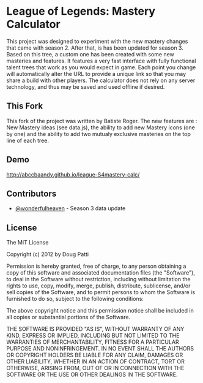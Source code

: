 League of Legends:  Mastery Calculator
======================================

This project was designed to experiment with the new mastery changes that came
with season 2. After that, is has been updated for season 3.
Based on this tree, a custom one has been created with some new masteries and features.
It features a very fast interface with fully functional talent trees that work as you would expect in
game. Each point you change will automatically alter the URL to provide a unique
link so that you may share a build with other players. The calculator does not
rely on any server technology, and thus may be saved and used offline if
desired.

This Fork
---------

This fork of the project was written by Batiste Roger.
The new features are : New Mastery ideas (see data.js), the ability to add new Mastery icons (one by one) and the ability to add two mutualy exclusive masteries on the top line of each tree.

Demo
----

<http://abccbaandy.github.io/league-S4mastery-calc/>

Contributors
------------

* [@wonderfulheaven](https://twitter.com/wonderfulheaven) - Season 3 data update

License
-------

The MIT License

Copyright (c) 2012 by Doug Patti

Permission is hereby granted, free of charge, to any person obtaining a copy
of this software and associated documentation files (the "Software"), to deal
in the Software without restriction, including without limitation the rights
to use, copy, modify, merge, publish, distribute, sublicense, and/or sell
copies of the Software, and to permit persons to whom the Software is
furnished to do so, subject to the following conditions:

The above copyright notice and this permission notice shall be included in
all copies or substantial portions of the Software.

THE SOFTWARE IS PROVIDED "AS IS", WITHOUT WARRANTY OF ANY KIND, EXPRESS OR
IMPLIED, INCLUDING BUT NOT LIMITED TO THE WARRANTIES OF MERCHANTABILITY,
FITNESS FOR A PARTICULAR PURPOSE AND NONINFRINGEMENT. IN NO EVENT SHALL THE
AUTHORS OR COPYRIGHT HOLDERS BE LIABLE FOR ANY CLAIM, DAMAGES OR OTHER
LIABILITY, WHETHER IN AN ACTION OF CONTRACT, TORT OR OTHERWISE, ARISING FROM,
OUT OF OR IN CONNECTION WITH THE SOFTWARE OR THE USE OR OTHER DEALINGS IN
THE SOFTWARE.

